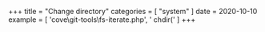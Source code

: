+++
title = "Change directory"
categories = [ "system" ]
date = 2020-10-10
example = [
   'cove\git-tools\fs-iterate.php', ' chdir('
]
+++

